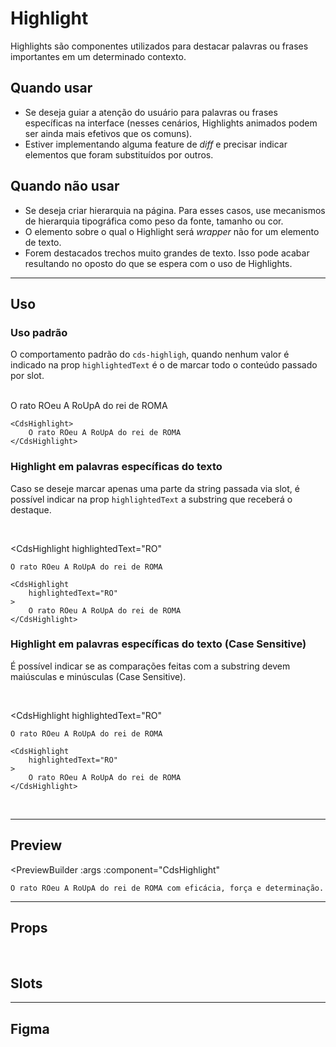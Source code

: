 # Highlight

Highlights são componentes utilizados para destacar palavras ou frases importantes em um determinado contexto.

## Quando usar

- Se deseja guiar a atenção do usuário para palavras ou frases específicas na interface (nesses cenários, Highlights animados podem ser ainda mais efetivos que os comuns).
- Estiver implementando alguma feature de *diff* e precisar indicar elementos que foram substituídos por outros.

## Quando não usar

- Se deseja criar hierarquia na página. Para esses casos, use mecanismos de hierarquia tipográfica como peso da fonte, tamanho ou cor.
- O elemento sobre o qual o Highlight será *wrapper* não for um elemento de texto.
- Forem destacados trechos muito grandes de texto. Isso pode acabar resultando no oposto do que se espera com o uso de Highlights.

---

## Uso

### __Uso padrão__
O comportamento padrão do `cds-highligh`, quando nenhum valor é indicado na prop `highlightedText` é o de
marcar todo o conteúdo passado por slot.

<br>

<CdsHighlight>
	O rato ROeu A RoUpA do rei de ROMA
</CdsHighlight>

```vue
<CdsHighlight>
	O rato ROeu A RoUpA do rei de ROMA
</CdsHighlight>
```

### __Highlight em palavras específicas do texto__
Caso se deseje marcar apenas uma parte da string passada via slot, é possível indicar na prop
`highlightedText` a substring que receberá o destaque.

<br>

<CdsHighlight
	highlightedText="RO"
>
	O rato ROeu A RoUpA do rei de ROMA
</CdsHighlight>

```vue
<CdsHighlight
	highlightedText="RO"
>
	O rato ROeu A RoUpA do rei de ROMA
</CdsHighlight>
```

### __Highlight em palavras específicas do texto (Case Sensitive)__
É possível indicar se as comparações feitas com a substring devem maiúsculas e minúsculas (Case Sensitive).

<br>

<CdsHighlight
	highlightedText="RO"
>
	O rato ROeu A RoUpA do rei de ROMA
</CdsHighlight>

```vue
<CdsHighlight
	highlightedText="RO"
>
	O rato ROeu A RoUpA do rei de ROMA
</CdsHighlight>
```

<br>

---

## Preview

<PreviewBuilder
	:args
	:component="CdsHighlight"
>
	O rato ROeu A RoUpA do rei de ROMA com eficácia, força e determinação.
</PreviewBuilder>

---

## Props

<APITable
	name="CdsHighlight"
	section="props"
/>

<br>

## Slots

<APITable
	name="CdsHighlight"
	section="slots"
/>

---

## Figma

<!-- <FigmaFrame
	src="https://embed.figma.com/design/J5fTswomlHu7RXk1gwbUq6/Cuida?node-id=2040-370&embed-host=share"
/> -->

<script setup>
import { ref } from 'vue';
const args = ref({});
import CdsHighlight from '@/components/Highlight.vue';

</script>
